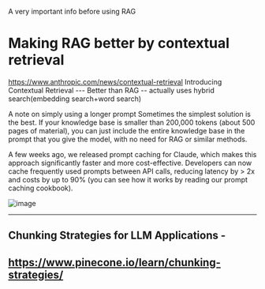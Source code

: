 A very important info before using RAG
# Making RAG better by contextual retrieval
https://www.anthropic.com/news/contextual-retrieval
    Introducing Contextual Retrieval --- Better than RAG -- actually uses hybrid search(embedding search+word search)

A note on simply using a longer prompt
Sometimes the simplest solution is the best. If your knowledge base is smaller than 200,000 tokens (about 500 pages of material), you can just include the entire knowledge base in the prompt that you give the model, with no need for RAG or similar methods.

A few weeks ago, we released prompt caching for Claude, which makes this approach significantly faster and more cost-effective. Developers can now cache frequently used prompts between API calls, reducing latency by > 2x and costs by up to 90% (you can see how it works by reading our prompt caching cookbook).

![image](https://github.com/user-attachments/assets/e618c07f-9d7c-4346-a0c9-8dab87bc5213)

--------

## Chunking Strategies for LLM Applications - 
https://www.pinecone.io/learn/chunking-strategies/
------------------------------
